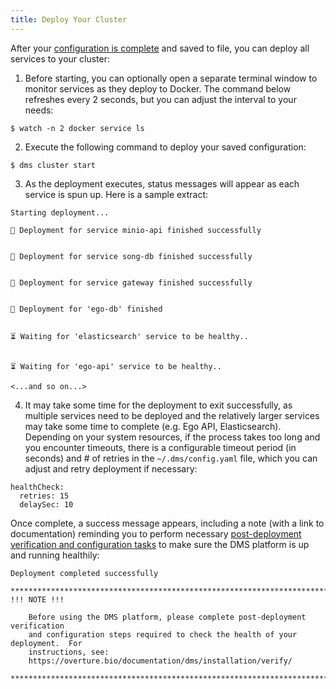 ```yaml
---
title: Deploy Your Cluster
---
```


After your [configuration is complete](../configuration/configure-dms) and saved to file, you can deploy all services to your cluster:

1. Before starting, you can optionally open a separate terminal window to monitor services as they deploy to Docker.  The command below refreshes every 2 seconds, but you can adjust the interval to your needs:

```shell
$ watch -n 2 docker service ls
```

2. Execute the following command to deploy your saved configuration:

```shell
$ dms cluster start
```

3. As the deployment executes, status messages will appear as each service is spun up.  Here is a sample extract:

```shell
Starting deployment...

🏁️ Deployment for service minio-api finished successfully


🏁️ Deployment for service song-db finished successfully


🏁️ Deployment for service gateway finished successfully


🏁️ Deployment for 'ego-db' finished


⏳ Waiting for 'elasticsearch' service to be healthy..


⏳ Waiting for 'ego-api' service to be healthy..

<...and so on...>
```

4. It may take some time for the deployment to exit successfully, as multiple services need to be deployed and the relatively larger services may take some time to complete (e.g. Ego API, Elasticsearch).  Depending on your system resources, if the process takes too long and you encounter timeouts, there is a configurable timeout period (in seconds) and # of retries in the `~/.dms/config.yaml` file, which you can adjust and retry deployment if necessary:

```shell
healthCheck:
  retries: 15
  delaySec: 10
```

Once complete, a success message appears, including a note (with a link to documentation) reminding you to perform necessary [post-deployment verification and configuration tasks](../verify) to make sure the DMS platform is up and running healthily:

```shell
Deployment completed successfully

*****************************************************************************************************
!!! NOTE !!!

    Before using the DMS platform, please complete post-deployment verification
    and configuration steps required to check the health of your deployment.  For
    instructions, see:
    https://overture.bio/documentation/dms/installation/verify/

*****************************************************************************************************
```